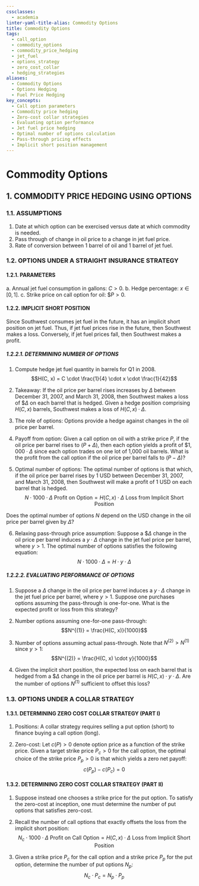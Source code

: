 ```yaml
---
cssclasses:
  - academia
linter-yaml-title-alias: Commodity Options
title: Commodity Options
tags:
  - call_option
  - commodity_options
  - commodity_price_hedging
  - jet_fuel
  - options_strategy
  - zero_cost_collar
  - hedging_strategies
aliases:
  - Commodity Options
  - Options Hedging
  - Fuel Price Hedging
key_concepts:
  - Call option parameters
  - Commodity price hedging
  - Zero-cost collar strategies
  - Evaluating option performance
  - Jet fuel price hedging
  - Optimal number of options calculation
  - Pass-through pricing effects
  - Implicit short position management
---
```


# Commodity Options
## 1. COMMODITY PRICE HEDGING USING OPTIONS

### 1.1. ASSUMPTIONS

1. Date at which option can be exercised versus date at which commodity is needed.
2. Pass through of change in oil price to a change in jet fuel price.
3. Rate of conversion between 1 barrel of oil and 1 barrel of jet fuel.

### 1.2. OPTIONS UNDER A STRAIGHT INSURANCE STRATEGY

#### 1.2.1. PARAMETERS

a. Annual jet fuel consumption in gallons: $C > 0$.
b. Hedge percentage: $x \in [0,1]$.
c. Strike price on call option for oil: $\$P > 0$.

#### 1.2.2. IMPLICIT SHORT POSITION

Since Southwest consumes jet fuel in the future, it has an implicit short position on jet fuel. Thus, if jet fuel prices rise in the future, then Southwest makes a loss. Conversely, if jet fuel prices fall, then Southwest makes a profit.

##### 1.2.2.1. DETERMINING NUMBER OF OPTIONS

1. Compute hedge jet fuel quantity in barrels for Q1 in 2008.
   $$H(C, x) = C \cdot \frac{1}{4} \cdot x \cdot \frac{1}{42}$$

2. Takeaway: If the oil price per barrel rises increases by $\Delta$ between December 31, 2007, and March 31, 2008, then Southwest makes a loss of $\$\Delta$ on each barrel that is hedged. Given a hedge position comprising $H(C, x)$ barrels, Southwest makes a loss of $H(C, x) \cdot \Delta$.

3. The role of options: Options provide a hedge against changes in the oil price per barrel.

4. Payoff from option: Given a call option on oil with a strike price $P$, if the oil price per barrel rises to $(P + \Delta)$, then each option yields a profit of $\$1,000 \cdot \Delta$ since each option trades on one lot of 1,000 oil barrels. What is the profit from the call option if the oil price per barrel falls to $(P - \Delta)$?

5. Optimal number of options: The optimal number of options is that which, if the oil price per barrel rises by 1 USD between December 31, 2007, and March 31, 2008, then Southwest will make a profit of 1 USD on each barrel that is hedged.
   $$N \cdot 1000 \cdot \Delta\text{ Profit on Option} = H(C, x) \cdot \Delta\text{ Loss from Implicit Short Position}$$

Does the optimal number of options $N$ depend on the USD change in the oil price per barrel given by $\Delta$?

6. Relaxing pass-through price assumption: Suppose a $\$\Delta$ change in the oil price per barrel induces a $y \cdot \Delta$ change in the jet fuel price per barrel, where $y > 1$. The optimal number of options satisfies the following equation:
   $$N \cdot 1000 \cdot \Delta = H \cdot y \cdot \Delta$$

##### 1.2.2.2. EVALUATING PERFORMANCE OF OPTIONS

1. Suppose a $\Delta$ change in the oil price per barrel induces a $y \cdot\Delta$ change in the jet fuel price per barrel, where $y > 1$. Suppose one purchases options assuming the pass-through is one-for-one. What is the expected profit or loss from this strategy?

2. Number options assuming one-for-one pass-through:
   $$N^{(1)} = \frac{H(C, x)}{1000}$$

3. Number of options assuming actual pass-through. Note that $N^{(2)} > N^{(1)}$ since $y > 1$:
   $$N^{(2)} = \frac{H(C, x) \cdot y}{1000}$$

4. Given the implicit short position, the expected loss on each barrel that is hedged from a $\$\Delta$ change in the oil price per barrel is $H(C, x) \cdot y \cdot \Delta$. Are the number of options $N^{(1)}$ sufficient to offset this loss?

### 1.3. OPTIONS UNDER A COLLAR STRATEGY

#### 1.3.1. DETERMINING ZERO COST COLLAR STRATEGY (PART I)

1. Positions: A collar strategy requires selling a put option (short) to finance buying a call option (long).

2. Zero-cost: Let $c(P) > 0$ denote option price as a function of the strike price. Given a target strike price $P_c > 0$ for the call option, the optimal choice of the strike price $P_p > 0$ is that which yields a zero net payoff:
   $$c(P_p) - c(P_c) = 0$$

#### 1.3.2. DETERMINING ZERO COST COLLAR STRATEGY (PART II)

1. Suppose instead one chooses a strike price for the put option. To satisfy the zero-cost at inception, one must determine the number of put options that satisfies zero-cost.

2. Recall the number of call options that exactly offsets the loss from the implicit short position:
   $$N_c \cdot 1000 \cdot \Delta\text{ Profit on Call Option} = H(C, x) \cdot \Delta\text{ Loss from Implicit Short Position}$$

3. Given a strike price $P_c$ for the call option and a strike price $P_p$ for the put option, determine the number of put options $N_p$:
   $$N_c \cdot P_c = N_p \cdot P_p$$